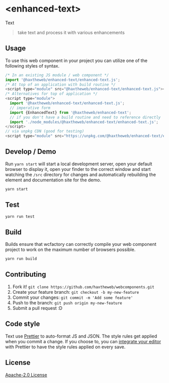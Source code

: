 # &lt;enhanced-text&gt;

Text
> take text and process it with various enhancements

## Usage
To use this web component in your project you can utilize one of the following styles of syntax.

```js
/* In an existing JS module / web component */
import '@haxtheweb/enhanced-text/enhanced-text.js';
/* At top of an application with build routine */
<script type="module" src="@haxtheweb/enhanced-text/enhanced-text.js"></script>
/* Alternatives for top of application */
<script type="module">
  import '@haxtheweb/enhanced-text/enhanced-text.js';
  // imperative form
  import {EnhancedText} from '@haxtheweb/enhanced-text';
  // if you don't have a build routine and need to reference directly
  import './node_modules/@haxtheweb/enhanced-text/enhanced-text.js';
</script>
// via unpkg CDN (good for testing)
<script type="module" src="https://unpkg.com/@haxtheweb/enhanced-text/enhanced-text.js"></script>
```

## Develop / Demo
Run `yarn start` will start a local development server, open your default browser to display it, open your finder to the correct window and start watching the `/src` directory for changes and automatically rebuilding the element and documentation site for the demo.
```bash
yarn start
```

## Test

```bash
yarn run test
```

## Build
Builds ensure that wcfactory can correctly compile your web component project to
work on the maximum number of browsers possible.
```bash
yarn run build
```

## Contributing

1. Fork it! `git clone https://github.com/haxtheweb/webcomponents.git`
2. Create your feature branch: `git checkout -b my-new-feature`
3. Commit your changes: `git commit -m 'Add some feature'`
4. Push to the branch: `git push origin my-new-feature`
5. Submit a pull request :D

## Code style

Text  use [Prettier][prettier] to auto-format JS and JSON.  The style rules get applied when you commit a change.  If you choose to, you can [integrate your editor][prettier-ed] with Prettier to have the style rules applied on every save.

[prettier]: https://github.com/prettier/prettier/
[prettier-ed]: https://github.com/prettier/prettier/#editor-integration
[polyserve]: https://github.com/Polymer/polyserve
[web-component-tester]: https://github.com/Polymer/web-component-tester

## License
[Apache-2.0 License](http://opensource.org/licenses/Apache-2.0)